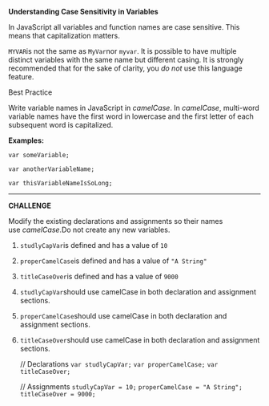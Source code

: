 **Understanding Case Sensitivity in Variables**

In JavaScript all variables and function names are case sensitive. This means that capitalization matters.

`MYVAR`is not the same as `MyVar`nor `myvar`. It is possible to have multiple distinct variables with the same name but different casing. It is strongly recommended that for the sake of clarity, you *do not* use this language feature.

Best Practice

Write variable names in JavaScript in *camelCase*. In *camelCase*, multi-word variable names have the first word in lowercase and the first letter of each subsequent word is capitalized.

**Examples:**

`var someVariable;`

`var anotherVariableName;`

`var thisVariableNameIsSoLong;`

---

**CHALLENGE**

Modify the existing declarations and assignments so their names use *camelCase*.Do not create any new variables.

1. `studlyCapVar`is defined and has a value of `10`
2. `properCamelCase`is defined and has a value of `"A String"`
3. `titleCaseOver`is defined and has a value of `9000`
4. `studlyCapVar`should use camelCase in both declaration and assignment sections.
5. `properCamelCase`should use camelCase in both declaration and assignment sections.
6. `titleCaseOver`should use camelCase in both declaration and assignment sections.

    // Declarations
    `var studlyCapVar;`
    `var properCamelCase;`
    `var titleCaseOver;`
    
    
    // Assignments
    `studlyCapVar = 10;`
    `properCamelCase = "A String";`
    `titleCaseOver = 9000;`
